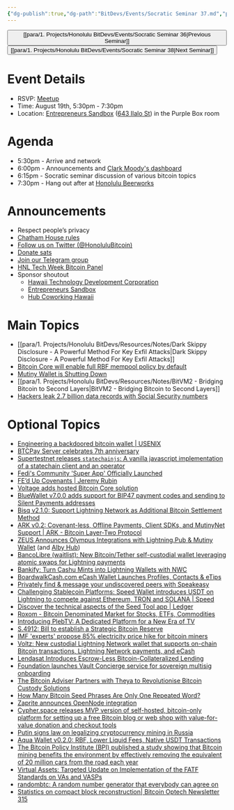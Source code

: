 ```yaml
---
{"dg-publish":true,"dg-path":"BitDevs/Events/Socratic Seminar 37.md","permalink":"/bit-devs/events/socratic-seminar-37/","title":"Socratic Seminar 37","tags":["bitdevs","bitcoin","resource","socratic-37"],"noteIcon":"3","created":"2024-08-03T11:17:58.394-10:00","updated":"2024-09-04T20:00:48.509-10:00"}
---
```




<button class="obsidian-button previous-seminar">[[para/1. Projects/Honolulu BitDevs/Events/Socratic Seminar 36\|Previous Seminar]]</button> <button class="obsidian-button next-seminar">[[para/1. Projects/Honolulu BitDevs/Events/Socratic Seminar 38\|Next Seminar]]</button>

# Event Details

- RSVP: [Meetup](https://www.meetup.com/honolulu-bitdevs/events/302619904)
- Time: August 19th, 5:30pm - 7:30pm
- Location: [Entrepreneurs Sandbox](https://sandboxhawaii.org/) ([643 Ilalo St](https://goo.gl/maps/3Zj38htV13iUn4dcA)) in the Purple Box room

# Agenda

- 5:30pm - Arrive and network  
- 6:00pm - Announcements and [Clark Moody's dashboard](https://bitcoin.clarkmoody.com/dashboard/)
- 6:15pm - Socratic seminar discussion of various bitcoin topics
- 7:30pm - Hang out after at [Honolulu Beerworks](https://www.honolulubeerworks.com/)

# Announcements

- Respect people’s privacy
- [Chatham House rules](https://www.chathamhouse.org/about-us/chatham-house-rule)
- [Follow us on Twitter (@HonoluluBitcoin)](https://twitter.com/HonoluluBitcoin)
- [Donate sats](https://checkout.opennode.com/p/5dea6b7a-d33c-4fda-b54c-98f092814c7d)
- [Join our Telegram group](https://t.me/+Ho8M3ZAFmC5mY2Mx)
- [HNL Tech Week Bitcoin Panel](https://lu.ma/4p1dbugp)
- Sponsor shoutout
	- [Hawaii Technology Development Corporation](https://www.htdc.org/about/)
	- [Entrepreneurs Sandbox](https://sandboxhawaii.org/)
	- [Hub Coworking Hawaii](https://hubcoworkinghi.com/)

# Main Topics

- [[para/1. Projects/Honolulu BitDevs/Resources/Notes/Dark Skippy Disclosure - A Powerful Method For Key Exfil Attacks\|Dark Skippy Disclosure - A Powerful Method For Key Exfil Attacks]]
- [Bitcoin Core will enable full RBF mempool policy by default](https://github.com/bitcoin/bitcoin/pull/30493) 
- [Mutiny Wallet is Shutting Down](https://blog.mutinywallet.com/mutiny-wallet-is-shutting-down/)
- [[para/1. Projects/Honolulu BitDevs/Resources/Notes/BitVM2 - Bridging Bitcoin to Second Layers\|BitVM2 - Bridging Bitcoin to Second Layers]]
- [Hackers leak 2.7 billion data records with Social Security numbers](https://www.bleepingcomputer.com/news/security/hackers-leak-27-billion-data-records-with-social-security-numbers/)

# Optional Topics

- [Engineering a backdoored bitcoin wallet | USENIX](https://www.usenix.org/conference/woot24/presentation/scott)
- [BTCPay Server celebrates 7th anniversary](https://primal.net/e/note1kdrrlths96t4mrrdxgwec50cld25j5u56x5cpvw49xvf6zacwf2s7vjex0)
- [Supertestnet releases `statechainjs`: A vanilla javascript implementation of a statechain client and an operator](https://github.com/supertestnet/statechainjs)
- [Fedi's Community 'Super App' Officially Launched](https://www.nobsbitcoin.com/fedi-app-v1-18/) 
- [FE’d Up Covenants | Jeremy Rubin](https://rubin.io/public/pdfs/fedcov.pdf)
- [Voltage adds hosted Bitcoin Core solution](https://www.voltage.cloud/blog/streamline-your-bitcoin-development-introducing-voltages-bitcoin-core-solution)
- [BlueWallet v7.0.0 adds support for BIP47 payment codes and sending to Silent Payments addresses](https://x.com/bluewalletio/status/1825485970696724663)
- [Bisq v2.1.0: Support Lightning Network as Additional Bitcoin Settlement Method](https://www.nobsbitcoin.com/bisq-v2-1-0/)
- [ARK v0.2: Covenant-less, Offline Payments, Client SDKs, and MutinyNet Support | ARK - Bitcoin Layer-Two Protocol](https://arkdev.info/blog/ark-release-v0.2/)
- [ZEUS Announces Olympus Integrations with Lightning.Pub & Mutiny Wallet](https://www.nobsbitcoin.com/zeus-announces-olympus-integrations-into-lightning-pub-mutiny-wallet/) (and [Alby Hub](https://x.com/ZeusLN/status/1825516678479769732))
- [BancoLibre (waitlist): New Bitcoin/Tether self-custodial wallet leveraging atomic swaps for Lightning payments](https://bancolibre.com/) 
- [Bankify: Turn Cashu Mints into Lightning Wallets with NWC](https://www.nobsbitcoin.com/introducing-bankify/)
- [BoardwalkCash.com eCash Wallet Launches Profiles, Contacts & eTips](https://stacker.news/items/629881)
- [Privately find & message your undiscovered peers with Speakeasy](https://www.tonk.xyz/posts/speakeasy)
- [Challenging Stablecoin Platforms: Speed Wallet introduces USDT on Lightning to compete against Ethereum, TRON and SOLANA | Speed](https://www.tryspeed.com/blog/speed-wallet-introduces-usdt-on-lightning/)
- [Discover the technical aspects of the Seed Tool app | Ledger](https://www.ledger.com/blog/seed-tool-app) 
- [Roxom - Bitcoin Denominated Market for Stocks, ETFs, Commodities](https://roxom.com/)
- [Introducing PlebTV: A Dedicated Platform for a New Era of TV](https://www.pleblab.dev/blog-detail/pleblab-launches-plebtv-a-dedicated-platform-for-a-new-era-of-tv)
- [S.4912: Bill to establish a Strategic Bitcoin Reserve](https://www.congress.gov/bill/118th-congress/senate-bill/4912?q=%7B%22search%22:%22S4912%22%7D&s=2&r=1)
- [IMF 'experts' propose 85% electricity price hike for bitcoin miners](https://www.imf.org/en/Blogs/Articles/2024/08/15/carbon-emissions-from-ai-and-crypto-are-surging-and-tax-policy-can-help)
- [Voltz: New custodial Lightning Network wallet that supports on-chain Bitcoin transactions, Lightning Network payments, and eCash](https://www.lnvoltz.xyz/)
- [Lendasat Introduces Escrow-Less Bitcoin-Collateralized Lending](https://stacker.news/items/648140)
- [Foundation launches Vault Concierge service for sovereign multisig onboarding](https://foundation.xyz/vault-concierge/)
- [The Bitcoin Adviser Partners with Theya to Revolutionise Bitcoin Custody Solutions](https://content.thebitcoinadviser.com/blog/theya-and-the-bitcoin-adviser)
- [How Many Bitcoin Seed Phrases Are Only One Repeated Word?](https://blog.lopp.net/how-many-bitcoin-seed-phrases-are-only-one-repeated-word/)
- [Zaprite announces OpenNode integration](https://blog.zaprite.com/how-to-connect-an-opennode-account/)
- [Cypher.space releases MVP version of self-hosted, bitcoin-only platform for setting up a free Bitcoin blog or web shop with value-for-value donation and checkout tools](https://cypher.space/note/5fbc185a7560808a2ebe6ac10f2e42e1a1accb3fb89633c9fc77e00da7cbe295)
- [Putin signs law on legalizing cryptocurrency mining in Russia](https://tass.com/economy/1826725)
- [Aqua Wallet v0.2.0: RBF, Lower Liquid Fees, Native USDT Transactions](https://www.nobsbitcoin.com/aqua-wallet-v0-2-0/)
- [The Bitcoin Policy Institute (BPI) published a study showing that Bitcoin mining benefits the environment by effectively removing the equivalent of 20 million cars from the road each year](https://cdn.prod.website-files.com/627aa615676bdd1d47ec97d4/66a02960ca5d7628f2080909_BPI%202024%20Margot%20Policy%20Report.pdf)
- [Virtual Assets: Targeted Update on Implementation of the FATF Standards on VAs and VASPs](https://www.fatf-gafi.org/en/publications/Fatfrecommendations/targeted-update-virtual-assets-vasps-2024.html)
- [randombtc: A random number generator that everybody can agree on](https://github.com/callebtc/randombtc)
- [Statistics on compact block reconstruction| Bitcoin Optech Newsletter 315](https://bitcoinops.org/en/newsletters/2024/08/09/#statistics-on-compact-block-reconstruction)

